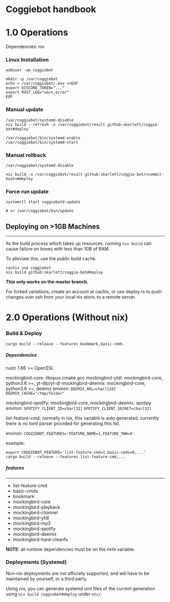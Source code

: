 # Coggiebot handbook

# 1.0 Operations

Dependencies:
  nix


### Linux Installation
```
adduser -aG coggiebot

mkdir -p /var/coggiebot
echo > /var/coggiebot/.env <<EOF
export DISCORD_TOKEN="..."
export RUST_LOG="warn,error"
EOF

```

### Manual update
```
/var/coggiebot/systemd-disable
nix build --refresh -o /var/coggiebot/result github:skarlett/coggie-bot#deploy`

/var/coggiebot/bin/systemd-enable
/var/coggiebot/bin/systemd-start
```

### Manual rollback
```
/var/coggiebot/systemd-disable

nix build -o /var/coggiebot/result github:skarlett/coggie-bot/<commit-hash>#deploy
```

### Force run update
```
systemctl start coggiebotd-update

# or /var/coggiebot/bin/update
```

## Deploying on >1GB Machines
---
Its the build process which takes up resources. running `nix build` can cause failure on boxes with less than 1GB of RAM. 

To alleviate this, use the public build cache.
```
cachix use coggiebot
nix build github:skarlett/coggie-bot#deploy
```
**This only works on the master branch.**


For forked variations, create an account at cachix, or use deploy.rs 
to push changes over ssh from your local nix store, to a remote server.


# 2.0 Operations (Without nix)
### Build & Deploy
```
cargo build --release --features bookmark,basic-cmds
```

##### Dependencies
rustc 1.66 >=
OpenSSL

mockingbird-core: libopus cmake gcc
mockingbird-ytdl: mockingbird-core, python3.6 >=, yt-dlp/yt-dl
mockingbird-deemix: mockingbird-core, python3.6 >=, deemix
environ:
   `DEEMIX_ARL=char[128]`
   `DEEMIX_CACHE="/tmp/folder"`

mockingbird-spotify: mockingbird-core, mockingbird-deemix, spotipy
environ:
   `SPOTIFY_CLIENT_ID=char[32]`
   `SPOTIFY_CLIENT_SECRET=char[32]`
   

list-feature-cmd:
normally in nix, this variable is auto generated. currently there is no toml parser provided for
generating this list.

environ:
    `COGGIEBOT_FEATURES='FEATURE_NAME=1,FEATURE_TWO=0'`

example:
```
export COGGIEBOT_FEATURE='list-feature-cmd=1,basic-cmds=0,...'
cargo build --release --features list-feature-cmd,...
```

##### features
---
- list-feature-cmd
- basic-cmds
- bookmark
- mockingbird-core
- mockingbird-playback
- mockingbird-channel
- mockingbird-ytdl
- mockingbird-mp3
- mockingbird-spotify
- mockingbird-deemix
- mockingbird-hard-cleanfs

**NOTE:** all runtime dependencies must be on the `PATH` variable.

### Deployments (Systemd)
Non-nix deployments are not officially supported, and will have to be maintained by yourself, or a third party.

Using nix, you can generate systemd unit files of the current generation using `nix build coggiebot#deploy` under `etc/`.
